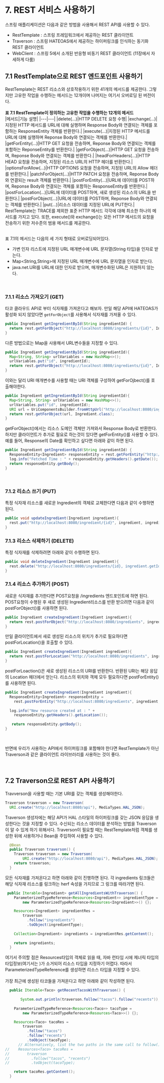 # 7. REST 서비스 사용하기
스프링 애플리케이션은 다음과 같은 방법을 사용해서 REST API를 사용할 수 있다.
* RestTemplate : 스프링 프레임워크에서 제공하는 REST 클라이언트
* Traverson : 스프링 HATEOAS에서 제공하는 하이퍼링크를 인식하는 동기화 REST 클라이언트
* WebClient : 스프링 5에서 소개된 반응형 비동기 REST 클라이언트 (11장에서 자세하게 다룸)

## 7.1 RestTemplate으로 REST 엔드포인트 사용하기
RestTemplate는 REST 리소스와 상호작용하기 위한 41개의 메서드를 제공한다. 그렇지만 고유한 작업을 수행하는 메서드는 12개이며 나머지는 여기서 오버로딩 된 버전이다.
<br>
<br>
**표 7.1 RestTemplate이 정의하는 고유한 작업을 수행하는 12개의 메서드** 
<br>
|메서드|기능 설명|
|---|---|
|delete(...)|HTTP DELETE 요청 수행|
|exchange(...)|지정된 HTTP 메서드를 URL에 대해 실행하며 Response Body와 연결되는 객체를 포함하는 ResponseEntity 객체를 반환한다.|
|execute(...)|지정된 HTTP 메서드를 URL에 대해 실행하며 Reponse Body와 연결되는 객체를 반환한다.|
|getForEntity(...)|HTTP GET 요청을 전송하며, Reponse Body와 연결되는 객체를 포함하는 ReponseEntity를 반환한다.|
|getForObject(...)|HTTP GET 요청을 전송하며, Reponse Body와 연결되는 객체를 반환한다.|
|headForHeaders(...)|HTTP HEAD 요청을 전송하며, 지정된 리소스 URL의 HTTP 헤더를 반환한다.|
|optionsForAllow(...)|HTTP OPTIONS 요청을 전송하며, 지정된 URL의 Allow 헤더를 반환한다.|
|patchForObject(...)|HTTP PATCH 요청을 전송하며, Reponse Body와 연결되는 result 객체를 반환한다.|
|postForEntity(...)|URL에 데이터를 POST하며, Reponse Body와 연결되는 객체를 포함하는 ResponseEntity를 반환한다.|
|postForLocation(...)|URL에 데이터를 POST하며, 새로 생성된 리소스의 URL을 반환한다.|
|postForObject(...)|URL에 데이터를 POST하며, Reponse Body와 연결되는 객체를 반환한다.|
|put(...)|리소스 데이터를 지정된 URL에 PUT한다.|
<br>
RestTemplate는 TRACE를 제외한 표준 HTTP 메서드 각각에 대해 최소한 하나의 메서드를 가지고 있다. 또한, execute()와 exchange()는 모든 HTTP 메서드의 요청을 전송하기 위한 저수준의 범용 메서드를 제공한다. <br><br>

표 7.1의 메서드는 다음의 세 가지 형태로 오버로딩되어있다.<br>
* 가변 인자 리스트에 지정된 URL 매개변수에 URL 문자열(String 타입)을 인자로 받는다.
* Map<String,String>에 지정된 URL 매개변수에 URL 문자열을 인자로 받는다.
* java.net.URI를 URL에 대한 인자로 받으며, 매개변수화된 URL은 지원하지 않는다.
<br>

### 7.1.1 리소스 가져오기 (GET)

타코 클라우드 API로 부터 식자재를 가져온다고 해보자. 만일 해당 API에 HATEOAS가 활성화 되지 않았다면 `getForObject`를 사용해서 식자재를 가져올 수 있다. <br>

```java
public Ingredient getIngredientById(String ingredientId) {
  return rest.getForObject("http://localhost:8080/ingredients/{id}", Ingredient.class, ingredientId);  
}
```

다른 방법으로는 Map을 사용해서 URL변수들을 지정할 수 있다.

```java
public Ingredient getIngredientById(String ingredientId){
  Map<String, String> urlVariables = new HashMap<>();
  urlVariables.put("id", ingredientId);
  return rest.getForObject("http://localhost:8080/ingredients/{id}", Ingredient.class, urlVariables);
}
```

이와는 달리 URI 매개변수를 사용할 때는 URI 객체를 구성하여 getForOjbect()를 호출해야한다.

```java
public Ingredient getIngredientById(String ingredientId){
  Map<String, String> urlVariables = new HashMap<>();
  urlVariables.put("id", ingredientId);
  URI url = UriComponentsBuilder.fromHttpUrl("http://localhost:8080/ingredients/{id}").build(urlVariables);
  return rest.getForObject(url, Ingredient.class);
}
```

getForObject()에서는 리소스 도메인 객체만 가져와서 Response Body로 반환한다. 하지만 클라이언트가 추가로 필요로 하는것이 있다면 getForEntity()를 사용할 수 있다. <br>
예를 들어, Response의 Date를 확인하고 싶다면 아래와 같이 하면 된다.

```java
public Ingredient getIngredientById(String ingredientId) {
  ResponseEntity<Ingredient> responseEntity = rest.getForEntity("http://localhost:8080/ingredients/{id}", Ingredient.class, ingredientId);
  log.info("Fetched Time : " + responseEntity.getHeaders().getDate());
  return responseEntity.getBody();
}
```
<br>

### 7.1.2 리소스 쓰기 (PUT)

특정 식자재 리소스를 새로운 Ingredient의 객체로 교체한다면 다음과 같이 수행하면 된다.

```java
public void updateIngredient(Ingredient ingredient){
  rest.put("http://localhost:8080/ingredient/{id}", ingredient, ingredient.getId());
}
```

### 7.1.3 리소스 삭제하기 (DELETE)

특정 식자재를 삭제하려면 아래와 같이 수행하면 된다.

```java
public void deleteIngredient(Ingredient ingredient){
  rest.delete("http://localhost:8080/ingredients/{id}, ingredient.getId());
}
```

### 7.1.4 리소스 추가하기 (POST)

새로운 식자재를 추가한다면 POST요청을 /ingredients 엔드포인트에 하면 된다. POST요청이 수행된 후 새로 생성된 Ingredient리소스를 반환 받으려면 다음과 같이 postForObject()를 사용하면 된다.

```java
public Ingredient createIngredient(Ingredient ingredient){
  return rest.postForObject("http://localhost:8080/ingredients", ingredient, Ingredient.class);
}
```

만일 클라이언트에서 새로 생성된 리소스의 위치가 추가로 필요하다면 postForLocation()을 호출할 수 있다.

```java
public Ingredient createIngredient(Ingredient ingredient){
  return rest.postForLocation("http://localhost:8080/ingredients", ingredient);
}
```

postForLoaction()은 새로 생성된 리소스의 URI를 반환한다. 반환된 URI는 해당 응답의 Location 헤더에서 얻는다. 리소스의 위치와 객체 모두 필요하다면 postForEntity()를 사용하면 된다.

```java
public Ingredient createIngredient(Ingredient ingredient){
  ResponseEntity<Ingredient> responseEntity = 
    rest.postForEntity("http://localhost:8080/ingredients", ingredient, Ingredient.class);
  
  log.info("New resource created at : " + 
    responseEntity.getHeaders().getLocation());
   
   return responseEntity.getBody();
}
```

<br>

반면에 우리가 사용하는 API에서 하이퍼링크를 포함해야 한다면 RestTemplate가 아닌 Traverson과 같은 클라이언트 라이브러리를 사용하는 것이 좋다.

<br>

## 7.2 Traverson으로 REST API 사용하기

Travverson을 사용할 때는 기본 URI를 갖는 객체를 생성해야한다.

```java
Traverson traverson = new Traverson(
  URI.create("http://localhost:8080/api"), MediaTypes.HAL_JSON);
```

Traverson 생성자에는 해당 API가 HAL 스타일의 하이퍼링크를 갖는 JSON 응답을 생성한다는 것을 지정할 수 있다. 수신되는 리소스 데이터를 분석하는 방법을 Traverson이 알 수 있게 하기 위해서다. Traverson이 필요할 때는 RestTemplate처럼 객체를 생성한 뒤에 사용하거나 Bean을 주입하여 사용할 수 있다.

```java
  @Bean
  public Traverson traverson() {
    Traverson traverson = new Traverson(
        URI.create("http://localhost:8080/api"), MediaTypes.HAL_JSON);
    return traverson;
  }
```

모든 식자재를 가져온다고 하면 아래와 같이 진행하면 된다. 각 ingredients 링크들은 해당 식자재 리소스를 링크하는 herf 속성을 가지므로 그 링크를 따라가면 된다.

```java
 public Iterable<Ingredient> getAllIngredientsWithTraverson() {
    ParameterizedTypeReference<Resources<Ingredient>> ingredientType =
        new ParameterizedTypeReference<Resources<Ingredient>>() {};

    Resources<Ingredient> ingredientRes =
        traverson
          .follow("ingredients")
          .toObject(ingredientType);
    
    Collection<Ingredient> ingredients = ingredientRes.getContent();
          
    return ingredients;
  }
```

여기서 주의할 점은 Resources<Ingredient>타입의 객체로 읽을 때, 자바 런타임 시에 제너릭 타입의 타입정보(여기서는 <Ingredient>)가 소거되어 리소스 타입을 지정하기 어렵다. 따라서 ParameterizedTypeReference를 생성하면 리소스 타입을 지정할 수 있다. <br>
<br>
가장 최근에 생성된 타코들을 가져온다고 하면 아래와 같이 작성하면 된다.

```java
  public Iterable<Taco> getRecentTacosWithTraverson() {
	  
	   System.out.println(traverson.follow("tacos").follow("recents"));
	              
    ParameterizedTypeReference<Resources<Taco>> tacoType =
        new ParameterizedTypeReference<Resources<Taco>>() {};

    Resources<Taco> tacoRes =
        traverson
          .follow("tacos")
          .follow("recents")
          .toObject(tacoType);
      // Alternatively, list the two paths in the same call to follow()
//    Resources<Taco> tacoRes =
//        traverson
//          .follow("tacos", "recents")
//          .toObject(tacoType);

    return tacoRes.getContent();
  }
```
